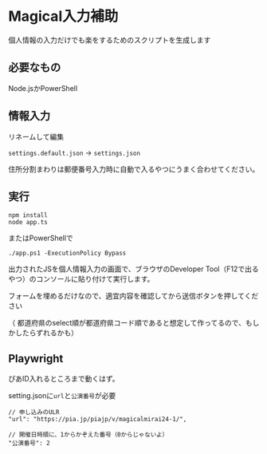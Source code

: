 # Magical入力補助

個人情報の入力だけでも楽をするためのスクリプトを生成します

## 必要なもの

Node.jsかPowerShell

## 情報入力

リネームして編集

`settings.default.json` -> `settings.json`

住所分割まわりは郵便番号入力時に自動で入るやつにうまく合わせてください。


## 実行

```
npm install
node app.ts
```

またはPowerShellで

```
./app.ps1 -ExecutionPolicy Bypass
```

出力されたJSを個人情報入力の画面で、ブラウザのDeveloper Tool（F12で出るやつ）のコンソールに貼り付けて実行します。

フォームを埋めるだけなので、適宜内容を確認してから送信ボタンを押してください

（
都道府県のselect順が都道府県コード順であると想定して作ってるので、もしかしたらずれるかも）


## Playwright

ぴあID入れるところまで動くはず。

setting.jsonに`url`と`公演番号`が必要


```
// 申し込みのULR
"url": "https://pia.jp/piajp/v/magicalmirai24-1/",

// 開催日時順に、1からかぞえた番号（0からじゃないよ）
"公演番号": 2
```